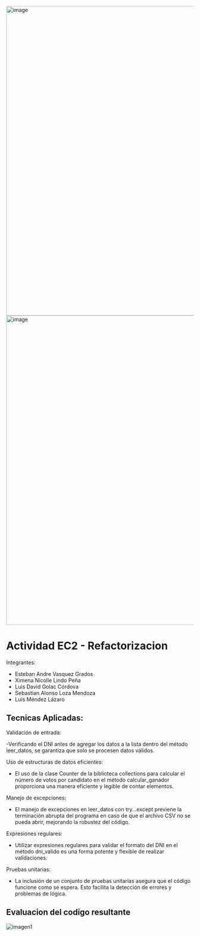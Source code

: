 <img width="830" alt="image" src="https://github.com/MuchSquid/Testy/assets/41312479/b335f375-baa4-4153-a932-11b9bd0e7f9c"><img width="830" alt="image" src="https://github.com/MuchSquid/Testy/assets/41312479/e1ed04b2-c16e-45b2-8331-d0cf946427aa">
# Actividad EC2 - Refactorizacion

Integrantes:
- Esteban Andre Vasquez Grados
- Ximena Nicolle Lindo Peña
- Luis David Golac Córdova
- Sebastian Alonso Loza Mendoza
- Luis Méndez Lázaro

## Tecnicas Aplicadas:

Validación de entrada:

-Verificando el DNI antes de agregar los datos a la lista dentro del método leer_datos, se garantiza que solo se procesen datos válidos.

Uso de estructuras de datos eficientes:

- El uso de la clase Counter de la biblioteca collections para calcular el número de votos por candidato en el método calcular_ganador proporciona una manera eficiente y legible de contar elementos.

Manejo de excepciones:

- El manejo de excepciones en leer_datos con try...except previene la terminación abrupta del programa en caso de que el archivo CSV no se pueda abrir, mejorando la robustez del código.

Expresiones regulares:

- Utilizar expresiones regulares para validar el formato del DNI en el método dni_valido es una forma potente y flexible de realizar validaciones.

Pruebas unitarias:

- La inclusión de un conjunto de pruebas unitarias asegura que el código funcione como se espera. Esto facilita la detección de errores y problemas de lógica.

## Evaluacion del codigo resultante

![imagen1](https://media.discordapp.net/attachments/1092557833070981120/1169860412737585152/image.png?ex=6556f069&is=65447b69&hm=8c4403e5cc8d95ada452134a31667e3468b5265d12ec0217c2ffc056abb8a323&=&width=2566&height=998)

